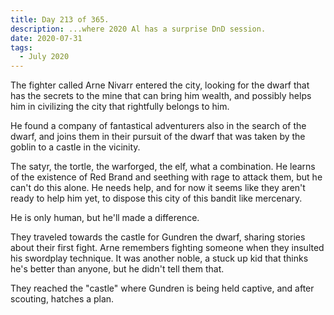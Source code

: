 ```yaml
---
title: Day 213 of 365.
description: ...where 2020 Al has a surprise DnD session.
date: 2020-07-31
tags:
  - July 2020
---
```


The fighter called Arne Nivarr entered the city, looking for the dwarf that has the secrets to the mine that can bring him wealth, and possibly helps him in civilizing the city that rightfully belongs to him.

He found a company of fantastical adventurers also in the search of the dwarf, and joins them in their pursuit of the dwarf that was taken by the goblin to a castle in the vicinity.

The satyr, the tortle, the warforged, the elf, what a combination. He learns of the existence of Red Brand and seething with rage to attack them, but he can't do this alone. He needs help, and for now it seems like they aren't ready to help him yet, to dispose this city of this bandit like mercenary.

He is only human, but he'll made a difference.

They traveled towards the castle for Gundren the dwarf, sharing stories about their first fight. Arne remembers fighting someone when they insulted his swordplay technique. It was another noble, a stuck up kid that thinks he's better than anyone, but he didn't tell them that. 

They reached the "castle" where Gundren is being held captive, and after scouting, hatches a plan.